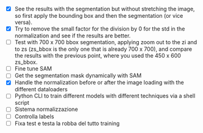 -   [x] See the results with the segmentation but without stretching the image, so first apply the bounding box and then the segmentation (or vice versa).
-   [x] Try to remove the small factor for the division by 0 for the std in the normalization and see if the results are better.
-   [ ] Test with 700 x 700 bbox segmentation, applying zoom out to the zi and to zs (zs_bbox is the only one that is already 700 x 700), and compare the results with the previous point, where you used the 450 x 600 zs_bbox.
-   [ ] Fine tune SAM
-   [ ] Get the segmentation mask dynamically with SAM
-   [x] Handle the normalization before or after the image loading with the different dataloaders
-   [ ] Python CLI to train different models with different techniques via a shell script
-   [ ] Sistema normalizzazione
-   [ ] Controlla labels
-   [ ] Fixa test e testa la robba del tutto training